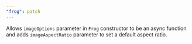 ```yaml
---
"frog": patch
---
```


Allows `imageOptions` parameter in `Frog` constructor to be an async function and adds `imageAspectRatio` parameter to set a default aspect ratio.
